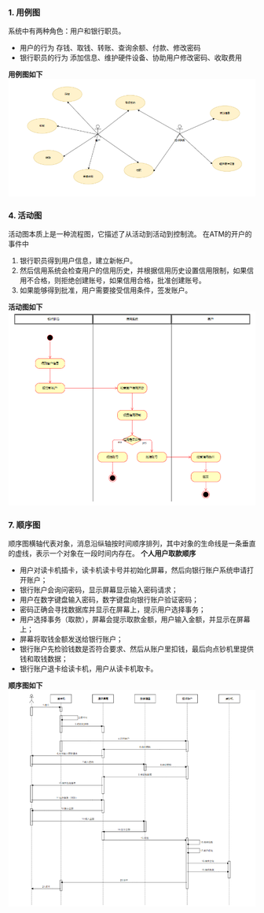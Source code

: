### 1. 用例图
系统中有两种角色：用户和银行职员。
+ 用户的行为
存钱、取钱、转账、查询余额、付款、修改密码
+ 银行职员的行为
添加信息、维护硬件设备、协助用户修改密码、收取费用

**用例图如下**
![1.用例图](https://github.com/FiOQA/Software-Engineering/blob/main/ATM-UML/1.%E7%94%A8%E4%BE%8B%E5%9B%BE.png)
### 4. 活动图
活动图本质上是一种流程图，它描述了从活动到活动到控制流。
在ATM的开户的事件中
1. 银行职员得到用户信息，建立新帐户。
2. 然后信用系统会检查用户的信用历史，并根据信用历史设置信用限制，如果信用不合格，则拒绝创建账号，如果信用合格，批准创建账号。
3. 如果能够得到批准，用户需要接受信用条件，签发账户。

**活动图如下**
![4.活动图](https://github.com/FiOQA/Software-Engineering/blob/main/ATM-UML/4.%E6%B4%BB%E5%8A%A8%E5%9B%BE.png)
### 7. 顺序图
顺序图横轴代表对象，消息沿纵轴按时间顺序排列，其中对象的生命线是一条垂直的虚线，表示一个对象在一段时间内存在。
**个人用户取款顺序**
+ 用户对读卡机插卡，读卡机读卡号并初始化屏幕，然后向银行账户系统申请打开账户；
+ 银行账户会询问密码，显示屏幕显示输入密码请求；
+ 用户在数字键盘输入密码，数字键盘向银行账户验证密码；
+ 密码正确会寻找数据库并显示在屏幕上，提示用户选择事务；
+ 用户选择事务（取款），屏幕会提示取款金额，用户输入金额，并显示在屏幕上；
+ 屏幕将取钱金额发送给银行账户；
+ 银行账户先检验钱数是否符合要求、然后从账户里扣钱，最后向点钞机里提供钱和取钱数据；
+ 银行账户退卡给读卡机，用户从读卡机取卡。

**顺序图如下**
![7.顺序图](https://github.com/FiOQA/Software-Engineering/blob/main/ATM-UML/7.%E9%A1%BA%E5%BA%8F%E5%9B%BE.png)
